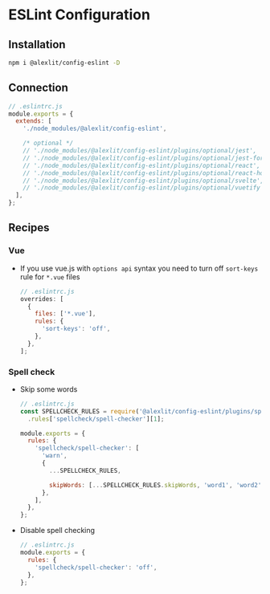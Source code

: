 # ESLint Configuration

## Installation

```sh
npm i @alexlit/config-eslint -D
```

## Connection

```js
// .eslintrc.js
module.exports = {
  extends: [
    './node_modules/@alexlit/config-eslint',

    /* optional */
    // './node_modules/@alexlit/config-eslint/plugins/optional/jest',
    // './node_modules/@alexlit/config-eslint/plugins/optional/jest-formatting',
    // './node_modules/@alexlit/config-eslint/plugins/optional/react',
    // './node_modules/@alexlit/config-eslint/plugins/optional/react-hooks',
    // './node_modules/@alexlit/config-eslint/plugins/optional/svelte',
    // './node_modules/@alexlit/config-eslint/plugins/optional/vuetify',
  ],
};
```

## Recipes

### Vue

- If you use vue.js with `options api` syntax you need to turn off `sort-keys`
  rule for `*.vue` files

  ```js
  // .eslintrc.js
  overrides: [
    {
      files: ['*.vue'],
      rules: {
        'sort-keys': 'off',
      },
    },
  ];
  ```

### Spell check

- Skip some words

  ```js
  // .eslintrc.js
  const SPELLCHECK_RULES = require('@alexlit/config-eslint/plugins/spellcheck')
    .rules['spellcheck/spell-checker'][1];

  module.exports = {
    rules: {
      'spellcheck/spell-checker': [
        'warn',
        {
          ...SPELLCHECK_RULES,

          skipWords: [...SPELLCHECK_RULES.skipWords, 'word1', 'word2'],
        },
      ],
    },
  };
  ```

- Disable spell checking

  ```js
  // .eslintrc.js
  module.exports = {
    rules: {
      'spellcheck/spell-checker': 'off',
    },
  };
  ```
